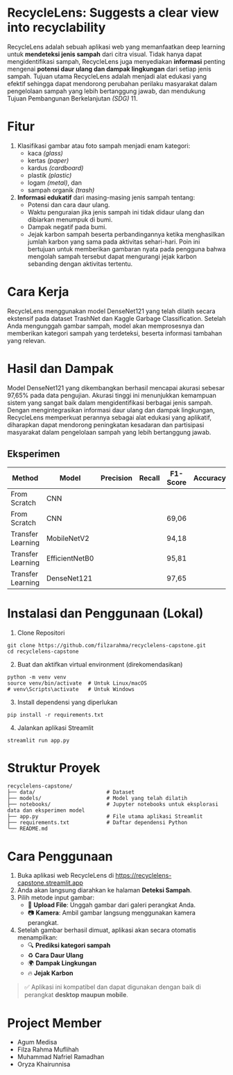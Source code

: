 # RecycleLens: Suggests a clear view into recyclability
RecycleLens adalah sebuah aplikasi web yang memanfaatkan deep learning untuk **mendeteksi jenis sampah** dari citra visual.
Tidak hanya dapat mengidentifikasi sampah, RecycleLens juga menyediakan **informasi** penting mengenai **potensi daur ulang dan dampak lingkungan** dari setiap jenis sampah. 
Tujuan utama RecycleLens adalah menjadi alat edukasi yang efektif sehingga dapat mendorong perubahan perilaku masyarakat dalam pengelolaan sampah yang lebih bertanggung jawab, 
dan mendukung Tujuan Pembangunan Berkelanjutan _(SDG)_ 11.

# Fitur
1. Klasifikasi gambar atau foto sampah menjadi enam kategori:
   * kaca _(glass)_
   * kertas _(paper)_
   * kardus _(cardboard)_
   * plastik _(plastic)_
   * logam _(metal)_, dan
   * sampah organik _(trash)_
3. **Informasi edukatif** dari masing-masing jenis sampah tentang:
    * Potensi dan cara daur ulang.
    * Waktu penguraian jika jenis sampah ini tidak didaur ulang dan dibiarkan menumpuk di bumi.
    * Dampak negatif pada bumi.
    * Jejak karbon sampah beserta perbandingannya ketika menghasilkan jumlah karbon yang sama pada aktivitas sehari-hari.
      Poin ini bertujuan untuk memberikan gambaran nyata pada pengguna bahwa mengolah sampah tersebut dapat mengurangi jejak karbon sebanding dengan aktivitas tertentu.

# Cara Kerja
RecycleLens menggunakan model DenseNet121 yang telah dilatih secara ekstensif pada dataset TrashNet dan Kaggle Garbage Classification. 
Setelah Anda mengunggah gambar sampah, model akan memprosesnya dan memberikan kategori sampah yang terdeteksi, beserta informasi tambahan yang relevan.

# Hasil dan Dampak
Model DenseNet121 yang dikembangkan berhasil mencapai akurasi sebesar 97,65% pada data pengujian. 
Akurasi tinggi ini menunjukkan kemampuan sistem yang sangat baik dalam mengidentifikasi berbagai jenis sampah. 
Dengan mengintegrasikan informasi daur ulang dan dampak lingkungan, RecycleLens memperkuat perannya sebagai alat edukasi yang aplikatif, 
diharapkan dapat mendorong peningkatan kesadaran dan partisipasi masyarakat dalam pengelolaan sampah yang lebih bertanggung jawab.

## Eksperimen
| Method            | Model          | Precision | Recall | F1-Score | Accuracy | 
| ----------------- | -------------- |:---------:|:------:|:--------:|:--------:|
| From Scratch      | CNN            |           |        |          |          |
| From Scratch      | CNN            |           |        |   69,06  |          |
| Transfer Learning | MobileNetV2    |           |        |   94,18  |          |
| Transfer Learning | EfficientNetB0 |           |        |   95,81  |          |
| Transfer Learning | DenseNet121    |           |        |   97,65  |          |


# Instalasi dan Penggunaan (Lokal)
1. Clone Repositori
```
git clone https://github.com/filzarahma/recyclelens-capstone.git
cd recyclelens-capstone
```
2. Buat dan aktifkan virtual environment (direkomendasikan)
```
python -m venv venv
source venv/bin/activate  # Untuk Linux/macOS
# venv\Scripts\activate   # Untuk Windows
```
3. Install dependensi yang diperlukan
```
pip install -r requirements.txt
```
4. Jalankan aplikasi Streamlit
```
streamlit run app.py
```

# Struktur Proyek
```
recyclelens-capstone/
├── data/                       # Dataset
├── models/                     # Model yang telah dilatih
├── notebooks/                  # Jupyter notebooks untuk eksplorasi data dan eksperimen model
├── app.py                      # File utama aplikasi Streamlit
├── requirements.txt            # Daftar dependensi Python
└── README.md                   
```

# Cara Penggunaan
1. Buka aplikasi web RecycleLens di https://recyclelens-capstone.streamlit.app
2. Anda akan langsung diarahkan ke halaman **Deteksi Sampah**.
3. Pilih metode input gambar:
   - 📁 **Upload File**: Unggah gambar dari galeri perangkat Anda.
   - 📷 **Kamera**: Ambil gambar langsung menggunakan kamera perangkat.
4. Setelah gambar berhasil dimuat, aplikasi akan secara otomatis menampilkan:
   - 🔍 **Prediksi kategori sampah**
   - ♻️ **Cara Daur Ulang**
   - 🌍 **Dampak Lingkungan**
   - 🔥 **Jejak Karbon**
> ✅ Aplikasi ini kompatibel dan dapat digunakan dengan baik di perangkat **desktop maupun mobile**.

# Project Member
* Agum Medisa
* Filza Rahma Muflihah
* Muhammad Nafriel Ramadhan
* Oryza Khairunnisa
